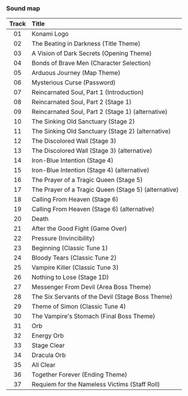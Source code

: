 ### Sound map

| Track | Title                                                     |
| :---: | :-------------------------------------------------        |
| 01    | Konami Logo                                               |
| 02    | The Beating in Darkness (Title Theme)                     |
| 03    | A Vision of Dark Secrets (Opening Theme)                  |
| 04    | Bonds of Brave Men (Character Selection)                  |
| 05    | Arduous Journey (Map Theme)                               |
| 06    | Mysterious Curse (Password)                               |
| 07    | Reincarnated Soul, Part 1 (Introduction)                  |
| 08    | Reincarnated Soul, Part 2 (Stage 1)                       |
| 09    | Reincarnated Soul, Part 2 (Stage 1) (alternative)         |
| 10    | The Sinking Old Sanctuary (Stage 2)                       |
| 11    | The Sinking Old Sanctuary (Stage 2) (alternative)         |
| 12    | The Discolored Wall (Stage 3)                             |
| 13    | The Discolored Wall (Stage 3) (alternative)               |
| 14    | Iron-Blue Intention (Stage 4)                             |
| 15    | Iron-Blue Intention (Stage 4) (alternative)               |
| 16    | The Prayer of a Tragic Queen (Stage 5)                    |
| 17    | The Prayer of a Tragic Queen (Stage 5) (alternative)      |
| 18    | Calling From Heaven (Stage 6)                             |
| 19    | Calling From Heaven (Stage 6) (alternative)               |
| 20    | Death                                                     |
| 21    | After the Good Fight (Game Over)                          |
| 22    | Pressure (Invincibility)                                  |
| 23    | Beginning (Classic Tune 1)                                |
| 24    | Bloody Tears (Classic Tune 2)                             |
| 25    | Vampire Killer (Classic Tune 3)                           |
| 26    | Nothing to Lose (Stage 1D)                                |
| 27    | Messenger From Devil (Area Boss Theme)                    |
| 28    | The Six Servants of the Devil (Stage Boss Theme)          |
| 29    | Theme of Simon (Classic Tune 4)                           |
| 30    | The Vampire's Stomach (Final Boss Theme)                  |
| 31    | Orb                                                       |
| 32    | Energy Orb                                                |
| 33    | Stage Clear                                               |
| 34    | Dracula Orb                                               |
| 35    | All Clear                                                 |
| 36    | Together Forever (Ending Theme)                           |
| 37    | Requiem for the Nameless Victims (Staff Roll)             |

